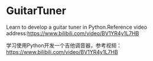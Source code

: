 # GuitarTuner
Learn to develop a guitar tuner in Python.Reference video address:https://www.bilibili.com/video/BV1YR4y1L7HB

学习使用Python开发一个吉他调音器，参考视频：https://www.bilibili.com/video/BV1YR4y1L7HB
